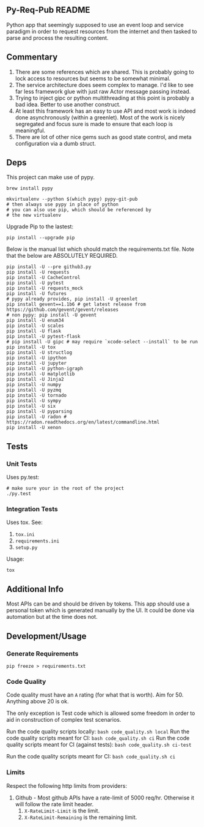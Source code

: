 Py-Req-Pub README
-----------------

Python app that seemingly supposed to use an event loop and service paradigm in 
order to request resources from the internet and then tasked to parse and
process the resulting content.

## Commentary

1. There are some references which are shared. This is probably going to lock access to
   resources but seems to be somewhat minimal.
1. The service architecture does seem complex to manage. I'd like to see far less
   framework glue with just raw Actor message passing instead.
1. Trying to inject gipc or python multithreading at this point is probably
   a bad idea. Better to use another construct.
1. At least this framework has an easy to use API and most work is indeed done
   asynchronously (within a greenlet). Most of the work is nicely segregated
   and focus sure is made to ensure that each loop is meaningful.
1. There are lot of other nice gems such as good state control, and meta
   configuration via a dumb struct.

## Deps
This project can make use of pypy.
```shell
brew install pypy

mkvirtualenv --python $(which pypy) pypy-git-pub
# then always use pypy in place of python
# you can also use pip, which should be referenced by
# the new virtualenv

```

Upgrade Pip to the lastest:
```shell
pip install --upgrade pip
```

Below is the manual list which should match the requirements.txt file.
Note that the below are ABSOLUTELY REQUIRED.
```shell
pip install -U --pre github3.py
pip install -U requests
pip install -U CacheControl
pip install -U pytest
pip install -U requests_mock
pip install -U futures
# pypy already provides, pip install -U greenlet
pip install gevent==1.1b6 # get latest release from https://github.com/gevent/gevent/releases
# non pypy: pip install -U gevent
pip install -U enum34
pip install -U scales
pip install -U flask
pip install -U pytest-flask
# pip install -U gipc # may require `xcode-select --install` to be run
pip install -U tox
pip install -U structlog
pip install -U ipython
pip install -U jupyter
pip install -U python-igraph
pip install -U matplotlib
pip install -U Jinja2
pip install -U numpy
pip install -U pyzmq
pip install -U tornado
pip install -U sympy
pip install -U six
pip install -U pyparsing
pip install -U radon # https://radon.readthedocs.org/en/latest/commandline.html
pip install -U xenon
```

## Tests

### Unit Tests
Uses py.test:
```shell
# make sure your in the root of the project
./py.test
```

### Integration Tests
Uses tox. See:
  1. `tox.ini`
  1. `requirements.ini`
  1. `setup.py`

Usage:
```shell
tox
```

## Additional Info
Most APIs can be and should be driven by tokens.
This app should use a personal token which is generated manually by the UI.
It could be done via automation but at the time does not.

## Development/Usage

### Generate Requirements
```shell
pip freeze > requirements.txt
```

### Code Quality

Code quality must have an `A` rating (for what that is worth).
Aim for 50. Anything above 20 is ok.

The only exception is Test code which is allowed some freedom
in order to aid in construction of complex test scenarios.

Run the code quality scripts locally: `bash code_quality.sh local`
Run the code quality scripts meant for CI: `bash code_quality.sh ci`
Run the code quality scripts meant for CI (against tests): `bash code_quality.sh ci-test`

Run the code quality scripts meant for CI: `bash code_quality.sh ci`

### Limits

Respect the following http limits from providers:

1. Github - Most github APIs have a rate-limit of 5000 req/hr. Otherwise it will follow the rate limit header.
    1. `X-RateLimit-Limit` is the limit.
    1. `X-RateLimit-Remaining` is the remaining limit.

